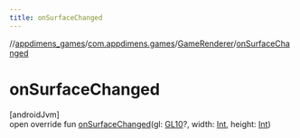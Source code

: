 ```yaml
---
title: onSurfaceChanged
---
```

//[appdimens_games](../../../index.html)/[com.appdimens.games](../index.html)/[GameRenderer](index.html)/[onSurfaceChanged](on-surface-changed.html)



# onSurfaceChanged



[androidJvm]\
open override fun [onSurfaceChanged](on-surface-changed.html)(gl: [GL10](https://developer.android.com/reference/kotlin/javax/microedition/khronos/opengles/GL10.html)?, width: [Int](https://kotlinlang.org/api/core/kotlin-stdlib/kotlin/-int/index.html), height: [Int](https://kotlinlang.org/api/core/kotlin-stdlib/kotlin/-int/index.html))



